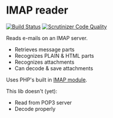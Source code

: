 IMAP reader
====

[![Build Status](https://scrutinizer-ci.com/g/rudiedirkx/IMAP-reader/badges/build.png?b=master)](https://scrutinizer-ci.com/g/rudiedirkx/IMAP-reader/build-status/master)
[![Scrutinizer Code Quality](https://scrutinizer-ci.com/g/rudiedirkx/IMAP-reader/badges/quality-score.png?b=master)](https://scrutinizer-ci.com/g/rudiedirkx/IMAP-reader/?branch=master)

Reads e-mails on an IMAP server.

* Retrieves message parts
* Recognizes PLAIN & HTML parts
* Recognizes attachments
* Can decode & save attachments

Uses PHP's built in [IMAP module](http://www.php.net/manual/en/ref.imap.php).

This lib doesn't (yet):

* Read from POP3 server
* Decode properly
